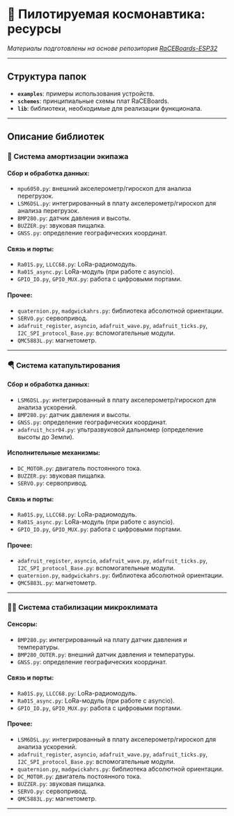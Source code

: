 # 🚀 Пилотируемая космонавтика: ресурсы

*Материалы подготовлены на основе репозитория [RaCEBoards-ESP32](https://github.com/innopoltech/RaCEBoards-ESP32/tree/main)*

---

## Структура папок

- **`examples`**: примеры использования устройств.
- **`schemes`**: принципиальные схемы плат RaCEBoards.
- **`lib`**: библиотеки, необходимые для реализации функционала.

---

## Описание библиотек

### 💺 Система амортизации экипажа

#### Сбор и обработка данных:
- `mpu6050.py`: внешний акселерометр/гироскоп для анализа перегрузок.
- `LSM6DSL.py`: интегрированный в плату акселерометр/гироскоп для анализа перегрузок.
- `BMP280.py`: датчик давления и высоты.
- `BUZZER.py`: звуковая пищалка.
- `GNSS.py`: определение географических координат.

#### Связь и порты:
- `Ra01S.py`, `LLCC68.py`: LoRa-радиомодуль.
- `Ra01S_async.py`: LoRa-модуль (при работе с asyncio).
- `GPIO_IO.py`, `GPIO_MUX.py`: работа с цифровыми портами.

#### Прочее:
- `quaternion.py`, `madgwickahrs.py`: библиотека абсолютной ориентации.
- `SERVO.py`: сервопривод.
- `adafruit_register`, `asyncio`, `adafruit_wave.py`, `adafruit_ticks.py`, `I2C_SPI_protocol_Base.py`: вспомогательные модули.
- `QMC5883L.py`: магнетометр.

---

### 🪂 Система катапультирования

#### Сбор и обработка данных:
- `LSM6DSL.py`: интегрированный в плату акселерометр/гироскоп для анализа ускорений.
- `BMP280.py`: датчик давления и высоты.
- `GNSS.py`: определение географических координат.
- `adafruit_hcsr04.py`: ультразвуковой дальномер (определение высоты до Земли).

#### Исполнительные механизмы:
- `DC_MOTOR.py`: двигатель постоянного тока.
- `BUZZER.py`: звуковая пищалка.
- `SERVO.py`: сервопривод.

#### Связь и порты:
- `Ra01S.py`, `LLCC68.py`: LoRa-радиомодуль.
- `Ra01S_async.py`: LoRa-модуль (при работе с asyncio).
- `GPIO_IO.py`, `GPIO_MUX.py`: работа с цифровыми портами.

#### Прочее:
- `adafruit_register`, `asyncio`, `adafruit_wave.py`, `adafruit_ticks.py`, `I2C_SPI_protocol_Base.py`: вспомогательные модули.
- `quaternion.py`, `madgwickahrs.py`: библиотека абсолютной ориентации.
- `QMC5883L.py`: магнетометр.

---

### 🧑‍🚀 Система стабилизации микроклимата

#### Сенсоры:
- `BMP280.py`: интегрированный на плату датчик давления и температуры.
- `BMP280_OUTER.py`: внешний датчик давления и температуры.
- `GNSS.py`: определение географических координат.

#### Связь и порты:
- `Ra01S.py`, `LLCC68.py`: LoRa-радиомодуль.
- `Ra01S_async.py`: LoRa-модуль (при работе с asyncio).
- `GPIO_IO.py`, `GPIO_MUX.py`: работа с цифровыми портами.

#### Прочее:
- `LSM6DSL.py`: интегрированный в плату акселерометр/гироскоп для анализа ускорений.
- `adafruit_register`, `asyncio`, `adafruit_wave.py`, `adafruit_ticks.py`, `I2C_SPI_protocol_Base.py`: вспомогательные модули.
- `quaternion.py`, `madgwickahrs.py`: библиотека абсолютной ориентации.
- `DC_MOTOR.py`: двигатель постоянного тока.
- `BUZZER.py`: звуковая пищалка.
- `SERVO.py`: сервопривод.
- `QMC5883L.py`: магнетометр.

---
